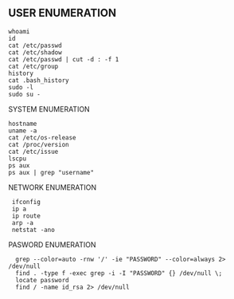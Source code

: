  ## USER ENUMERATION
             
    whoami
    id
    cat /etc/passwd
    cat /etc/shadow
    cat /etc/passwd | cut -d : -f 1
    cat /etc/group
    history
    cat .bash_history
    sudo -l
    sudo su -
 
  SYSTEM ENUMERATION
              
    hostname
    uname -a
    cat /etc/os-release
    cat /proc/version
    cat /etc/issue
    lscpu
    ps aux
    ps aux | grep "username"
 
 
 
 NETWORK ENUMERATION
              
     ifconfig
     ip a
     ip route
     arp -a
     netstat -ano
 
 
 PASWORD ENUMERATION
             
             
      grep --color=auto -rnw '/' -ie "PASSWORD" --color=always 2> /dev/null
      find . -type f -exec grep -i -I "PASSWORD" {} /dev/null \;
      locate password
      find / -name id_rsa 2> /dev/null
  
  
  
  
  
